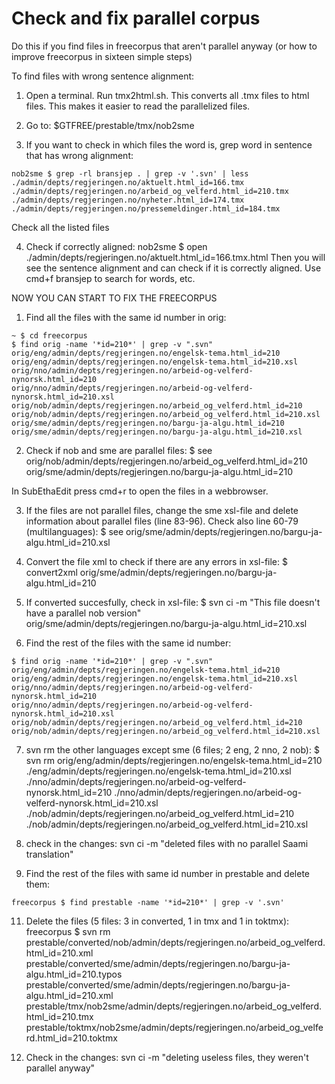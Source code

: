 Check and fix parallel corpus
==================

Do this if you find files in freecorpus that aren't parallel anyway (or how to
improve freecorpus in sixteen simple steps)


To find files with wrong sentence alignment:


1. Open a terminal. Run tmx2html.sh. This converts all .tmx files to html files.
This makes it easier to read the parallelized files.


2. Go to:
$GTFREE/prestable/tmx/nob2sme


3. If you want to check in which files the word is, grep word in sentence that
has wrong alignment:
```
nob2sme $ grep -rl bransjep . | grep -v '.svn' | less
./admin/depts/regjeringen.no/aktuelt.html_id=166.tmx
./admin/depts/regjeringen.no/arbeid_og_velferd.html_id=210.tmx
./admin/depts/regjeringen.no/nyheter.html_id=174.tmx
./admin/depts/regjeringen.no/pressemeldinger.html_id=184.tmx
```


Check all the listed files


4. Check if correctly aligned:
nob2sme $  open ./admin/depts/regjeringen.no/aktuelt.html_id=166.tmx.html
Then you will see the sentence alignment and can check if it is correctly
aligned. Use cmd+f bransjep to search for words, etc.




NOW YOU CAN START TO FIX THE FREECORPUS


1. Find all the files with the same id number in orig:
```
~ $ cd freecorpus
$ find orig -name '*id=210*' | grep -v ".svn"
orig/eng/admin/depts/regjeringen.no/engelsk-tema.html_id=210
orig/eng/admin/depts/regjeringen.no/engelsk-tema.html_id=210.xsl
orig/nno/admin/depts/regjeringen.no/arbeid-og-velferd-nynorsk.html_id=210
orig/nno/admin/depts/regjeringen.no/arbeid-og-velferd-nynorsk.html_id=210.xsl
orig/nob/admin/depts/regjeringen.no/arbeid_og_velferd.html_id=210
orig/nob/admin/depts/regjeringen.no/arbeid_og_velferd.html_id=210.xsl
orig/sme/admin/depts/regjeringen.no/bargu-ja-algu.html_id=210
orig/sme/admin/depts/regjeringen.no/bargu-ja-algu.html_id=210.xsl
```


2. Check if nob and sme are parallel files:
$ see orig/nob/admin/depts/regjeringen.no/arbeid_og_velferd.html_id=210
orig/sme/admin/depts/regjeringen.no/bargu-ja-algu.html_id=210


In SubEthaEdit press cmd+r to open the files in a webbrowser.


3. If the files are not parallel files, change the sme xsl-file and delete
information about parallel files (line 83-96). Check also line 60-79
(multilanguages):
$ see orig/sme/admin/depts/regjeringen.no/bargu-ja-algu.html_id=210.xsl


4. Convert the file xml to check if there are any errors in xsl-file:
$ convert2xml orig/sme/admin/depts/regjeringen.no/bargu-ja-algu.html_id=210


5. If converted succesfully, check in xsl-file:
$ svn ci -m "This file doesn't have a parallel nob version"
orig/sme/admin/depts/regjeringen.no/bargu-ja-algu.html_id=210.xsl


6. Find the rest of the files with the same id number:
```
$ find orig -name '*id=210*' | grep -v ".svn"
orig/eng/admin/depts/regjeringen.no/engelsk-tema.html_id=210
orig/eng/admin/depts/regjeringen.no/engelsk-tema.html_id=210.xsl
orig/nno/admin/depts/regjeringen.no/arbeid-og-velferd-nynorsk.html_id=210
orig/nno/admin/depts/regjeringen.no/arbeid-og-velferd-nynorsk.html_id=210.xsl
orig/nob/admin/depts/regjeringen.no/arbeid_og_velferd.html_id=210
orig/nob/admin/depts/regjeringen.no/arbeid_og_velferd.html_id=210.xsl
```


7. svn rm the other languages except sme (6 files; 2 eng, 2 nno, 2 nob):
$ svn rm orig/eng/admin/depts/regjeringen.no/engelsk-tema.html_id=210
./eng/admin/depts/regjeringen.no/engelsk-tema.html_id=210.xsl
./nno/admin/depts/regjeringen.no/arbeid-og-velferd-nynorsk.html_id=210
./nno/admin/depts/regjeringen.no/arbeid-og-velferd-nynorsk.html_id=210.xsl
./nob/admin/depts/regjeringen.no/arbeid_og_velferd.html_id=210
./nob/admin/depts/regjeringen.no/arbeid_og_velferd.html_id=210.xsl


8. check in the changes:
svn ci -m "deleted files with no parallel Saami translation"




10. Find the rest of the files with same id number in prestable and delete
them:
```
freecorpus $ find prestable -name '*id=210*' | grep -v '.svn'
```


11. Delete the files (5 files: 3 in converted, 1 in tmx and 1 in toktmx):
freecorpus $ svn rm
prestable/converted/nob/admin/depts/regjeringen.no/arbeid_og_velferd.html_id=210.xml
prestable/converted/sme/admin/depts/regjeringen.no/bargu-ja-
algu.html_id=210.typos
prestable/converted/sme/admin/depts/regjeringen.no/bargu-ja-
algu.html_id=210.xml
prestable/tmx/nob2sme/admin/depts/regjeringen.no/arbeid_og_velferd.html_id=210.tmx
prestable/toktmx/nob2sme/admin/depts/regjeringen.no/arbeid_og_velferd.html_id=210.toktmx


12. Check in the changes:
svn ci -m "deleting useless files, they weren't parallel anyway"


